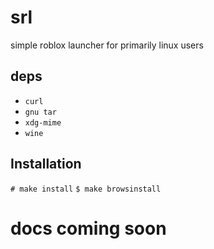 # srl
simple roblox launcher for primarily linux users

## deps
+ `curl`
+ `gnu tar`
+ `xdg-mime`
+ `wine`

## Installation
`# make install`
`$ make browsinstall`

# docs coming soon
